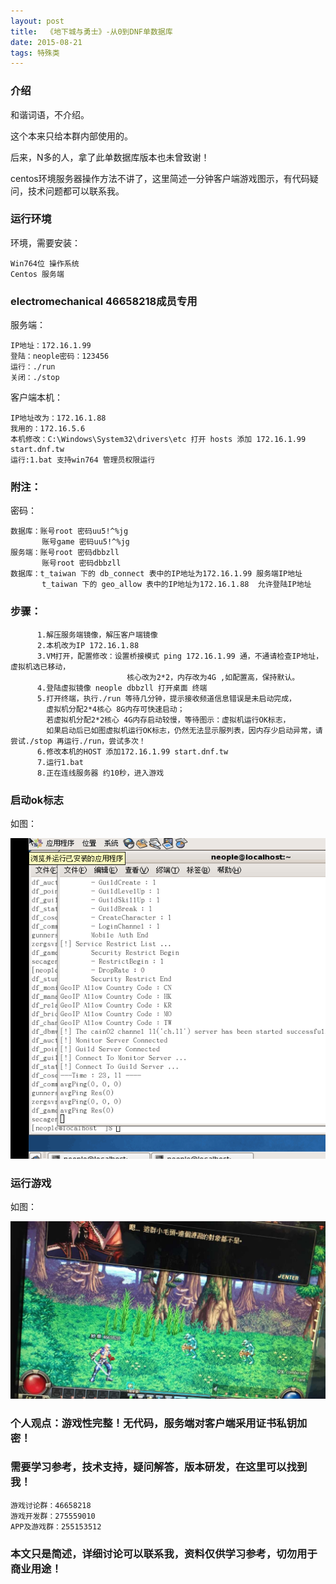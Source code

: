 ```yaml
---
layout: post
title:  《地下城与勇士》-从0到DNF单数据库
date: 2015-08-21
tags: 特殊类
---
```



### 介绍


和谐词语，不介绍。

这个本来只给本群内部使用的。

后来，N多的人，拿了此单数据库版本也未曾致谢！

centos环境服务器操作方法不讲了，这里简述一分钟客户端游戏图示，有代码疑问，技术问题都可以联系我。


### 运行环境

环境，需要安装：

``` 
Win764位 操作系统
Centos 服务端
``` 

### electromechanical 46658218成员专用

服务端：

``` 
IP地址：172.16.1.99
登陆：neople密码：123456
运行：./run
关闭：./stop
``` 

客户端本机：

``` 
IP地址改为：172.16.1.88
我用的：172.16.5.6
本机修改：C:\Windows\System32\drivers\etc 打开 hosts 添加 172.16.1.99 start.dnf.tw
运行:1.bat 支持win764 管理员权限运行
``` 

### 附注：

密码：

``` 
数据库：账号root 密码uu5!^%jg 
       账号game 密码uu5!^%jg
服务端：账号root 密码dbbzll
       账号root 密码dbbzll
数据库：t_taiwan 下的 db_connect 表中的IP地址为172.16.1.99 服务端IP地址
       t_taiwan 下的 geo_allow 表中的IP地址为172.16.1.88  允许登陆IP地址
``` 

### 步骤：

``` 
      1.解压服务端镜像，解压客户端镜像
      2.本机改为IP 172.16.1.88 
      3.VM打开，配置修改：设置桥接模式 ping 172.16.1.99 通，不通请检查IP地址，虚拟机选已移动，
                          核心改为2*2，内存改为4G ,如配置高，保持默认。
      4.登陆虚拟镜像 neople dbbzll 打开桌面 终端
      5.打开终端，执行./run 等待几分钟，提示接收频道信息错误是未启动完成，
        虚拟机分配2*4核心 8G内存可快速启动；
        若虚拟机分配2*2核心 4G内存启动较慢，等待图示：虚拟机运行OK标志，
        如果启动后已如图虚拟机运行OK标志，仍然无法显示服列表，因内存少启动异常，请尝试./stop 再运行./run，尝试多次！
      6.修改本机的HOST 添加172.16.1.99 start.dnf.tw
      7.运行1.bat
      8.正在连线服务器 约10秒，进入游戏
``` 


### 启动ok标志

如图：

![](/images/posts/dnf/dnf-1.png)

### 运行游戏

如图：

![](/images/posts/dnf/dnf-2.jpg)


### 个人观点：游戏性完整！无代码，服务端对客户端采用证书私钥加密！

### 需要学习参考，技术支持，疑问解答，版本研发，在这里可以找到我！

``` 
游戏讨论群：46658218
游戏开发群：275559010
APP及游戏群：255153512
``` 

### 本文只是简述，详细讨论可以联系我，资料仅供学习参考，切勿用于商业用途！